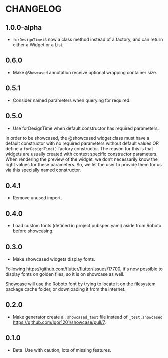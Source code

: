 # CHANGELOG

## 1.0.0-alpha
- `forDesignTime` is now a class method instead of a factory, and can return either a Widget or a List<Widget>.

## 0.6.0
- Make `@Showcased` annotation receive optional wrapping container size.

## 0.5.1
- Consider named parameters when querying for required.

## 0.5.0
- Use forDesignTime when default constructor has required parameters.

In order to be showcased, the @showcased widget class must have a default constructor with no required parameters without default values OR define a `forDesignTime()` factory constructor. The reason for this is that widgets are usually created with context specific constructor parameters. When rendering the preview of the widget, we don’t necessarily know the right values for these parameters. So, we let the user to provide them for us via this specially named constructor.

## 0.4.1
- Remove unused import.

## 0.4.0
- Load custom fonts (defined in project pubspec.yaml) aside from Roboto before showcasing.

## 0.3.0
- Make showcased widgets display fonts.

Following https://github.com/flutter/flutter/issues/17700, it's now possible to display fonts on golden files, so it is on showcase as well.

Showcase will use the Roboto font by trying to locate it on the filesystem package cache folder, or downloading it from the internet.

## 0.2.0
- Make generator create a `.showcased_test` file instead of `_test.showcased` https://github.com/Igor1201/showcase/pull/7.

## 0.1.0
- Beta. Use with caution, lots of missing features.
